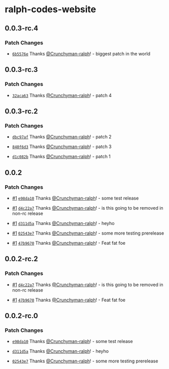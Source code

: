 # ralph-codes-website

## 0.0.3-rc.4

### Patch Changes

- [`6b5576e`](https://github.com/Crunchyman-ralph/ralph-codes-website/commit/6b5576eff929526b450ffb519daab879f1676326) Thanks [@Crunchyman-ralph](https://github.com/Crunchyman-ralph)! - biggest patch in the world

## 0.0.3-rc.3

### Patch Changes

- [`32aca63`](https://github.com/Crunchyman-ralph/ralph-codes-website/commit/32aca63f0336f52681fb86ff0d91e5211c2766cc) Thanks [@Crunchyman-ralph](https://github.com/Crunchyman-ralph)! - patch 4

## 0.0.3-rc.2

### Patch Changes

- [`dbc97af`](https://github.com/Crunchyman-ralph/ralph-codes-website/commit/dbc97afe59ecdd0c9e7d050a81afcb2df3cfca48) Thanks [@Crunchyman-ralph](https://github.com/Crunchyman-ralph)! - patch 2

- [`840f6d3`](https://github.com/Crunchyman-ralph/ralph-codes-website/commit/840f6d3135972ecc8fe07519a444afc71820f83c) Thanks [@Crunchyman-ralph](https://github.com/Crunchyman-ralph)! - patch 3

- [`d1c082b`](https://github.com/Crunchyman-ralph/ralph-codes-website/commit/d1c082bc120aba4c42bb38a999b532231bd02181) Thanks [@Crunchyman-ralph](https://github.com/Crunchyman-ralph)! - patch 1

## 0.0.2

### Patch Changes

- [#1](https://github.com/Crunchyman-ralph/ralph-codes-website/pull/1) [`e98da10`](https://github.com/Crunchyman-ralph/ralph-codes-website/commit/e98da100e1f9f5b3217285146337cb46dc4b985a) Thanks [@Crunchyman-ralph](https://github.com/Crunchyman-ralph)! - some test release

- [#1](https://github.com/Crunchyman-ralph/ralph-codes-website/pull/1) [`d4c22a7`](https://github.com/Crunchyman-ralph/ralph-codes-website/commit/d4c22a7bac481867ff7b751a76603cfe2c4b1ee3) Thanks [@Crunchyman-ralph](https://github.com/Crunchyman-ralph)! - is this going to be removed in non-rc release

- [#1](https://github.com/Crunchyman-ralph/ralph-codes-website/pull/1) [`d311d5a`](https://github.com/Crunchyman-ralph/ralph-codes-website/commit/d311d5a6d88559ae92616e7bc52f94166a04efa0) Thanks [@Crunchyman-ralph](https://github.com/Crunchyman-ralph)! - heyho

- [#1](https://github.com/Crunchyman-ralph/ralph-codes-website/pull/1) [`02543e7`](https://github.com/Crunchyman-ralph/ralph-codes-website/commit/02543e7eaa6b0fb40599abd461ff70892cbbbbc5) Thanks [@Crunchyman-ralph](https://github.com/Crunchyman-ralph)! - some more testing prerelease

- [#1](https://github.com/Crunchyman-ralph/ralph-codes-website/pull/1) [`47b9670`](https://github.com/Crunchyman-ralph/ralph-codes-website/commit/47b96708f3053b09bcc3c53fbb802416664c4fd8) Thanks [@Crunchyman-ralph](https://github.com/Crunchyman-ralph)! - Feat fat foe

## 0.0.2-rc.2

### Patch Changes

- [#1](https://github.com/Crunchyman-ralph/ralph-codes-website/pull/1) [`d4c22a7`](https://github.com/Crunchyman-ralph/ralph-codes-website/commit/d4c22a7bac481867ff7b751a76603cfe2c4b1ee3) Thanks [@Crunchyman-ralph](https://github.com/Crunchyman-ralph)! - is this going to be removed in non-rc release

- [#1](https://github.com/Crunchyman-ralph/ralph-codes-website/pull/1) [`47b9670`](https://github.com/Crunchyman-ralph/ralph-codes-website/commit/47b96708f3053b09bcc3c53fbb802416664c4fd8) Thanks [@Crunchyman-ralph](https://github.com/Crunchyman-ralph)! - Feat fat foe

## 0.0.2-rc.0

### Patch Changes

- [`e98da10`](https://github.com/Crunchyman-ralph/ralph-codes-website/commit/e98da100e1f9f5b3217285146337cb46dc4b985a) Thanks [@Crunchyman-ralph](https://github.com/Crunchyman-ralph)! - some test release

- [`d311d5a`](https://github.com/Crunchyman-ralph/ralph-codes-website/commit/d311d5a6d88559ae92616e7bc52f94166a04efa0) Thanks [@Crunchyman-ralph](https://github.com/Crunchyman-ralph)! - heyho

- [`02543e7`](https://github.com/Crunchyman-ralph/ralph-codes-website/commit/02543e7eaa6b0fb40599abd461ff70892cbbbbc5) Thanks [@Crunchyman-ralph](https://github.com/Crunchyman-ralph)! - some more testing prerelease
